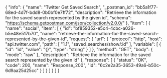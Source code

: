 {
  "info": {
    "name": "Twitter Get Saved Search",
    "_postman_id": "bb5a1f77-68ed-4d7f-bdd8-0b0bf0e7ff72",
    "description": "Retrieve the information for the saved search represented by the given id",
    "schema": "https://schema.getpostman.com/json/collection/v2.0.0/"
  },
  "item": [
    {
      "name": "social",
      "item": [
        {
          "id": "bf859352-e5c4-4cbc-a026-b5e48e517b70",
          "name": "retrieve-the-information-for-the-saved-search-represented-by-the-given-id",
          "request": {
            "url": {
              "protocol": "http",
              "host": "api.twitter.com",
              "path": [
                "1.1",
                "saved_searches/show/:id"
              ],
              "variable": [
                {
                  "id": "id",
                  "value": "{}",
                  "type": "string"
                }
              ]
            },
            "method": "GET",
            "body": {
              "mode": "raw"
            },
            "description": "Retrieve the information for the saved search represented by the given id"
          },
          "response": [
            {
              "status": "OK",
              "code": 200,
              "name": "Response_200",
              "id": "6c2e2a35-3653-49a6-b50c-6d9aa25d25cc"
            }
          ]
        }
      ]
    }
  ]
}